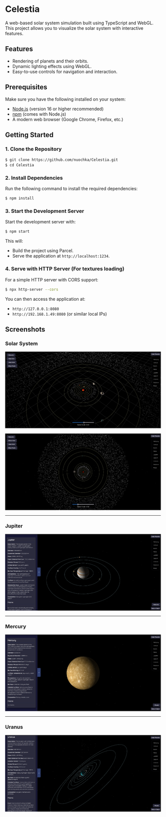 # Celestia

A web-based solar system simulation built using TypeScript and WebGL. This project allows you to visualize the solar system with interactive features.

## Features

- Rendering of planets and their orbits.
- Dynamic lighting effects using WebGL.
- Easy-to-use controls for navigation and interaction.

## Prerequisites

Make sure you have the following installed on your system:

- [Node.js](https://nodejs.org/) (version 16 or higher recommended)
- [npm](https://www.npmjs.com/) (comes with Node.js)
- A modern web browser (Google Chrome, Firefox, etc.)

## Getting Started

### 1. Clone the Repository

```bash
$ git clone https://github.com/nuochka/Celestia.git
$ cd Celestia
```

### 2. Install Dependencies

Run the following command to install the required dependencies:

```bash
$ npm install
```

### 3. Start the Development Server

Start the development server with:

```bash
$ npm start
```

This will:

- Build the project using Parcel.
- Serve the application at `http://localhost:1234`.

### 4. Serve with HTTP Server (For textures loading)

For a simple HTTP server with CORS support:

```bash
$ npx http-server --cors
```

You can then access the application at:

- `http://127.0.0.1:8080`
- `http://192.168.1.49:8080` (or similar local IPs)


## Screenshots

### Solar System
![View Solar System Screenshot 1](images/solarsystem_screenshot.png "Solar System Overview 1")

![View Solar System Screenshot 2](images/solarsystem_screenshot2.png "Solar System Overview 2")

---

### Jupiter
![View Jupiter Screenshot](images/jupiter_screenshot.png "Jupiter in the simulation")

---

### Mercury
![View Mercury Screenshot](images/mercury_screenshot.png "Mercury in the simulation")

---

### Uranus
![View Uranus Screenshot](images/uranus_screenshot.png "Uranus in the simulation")


